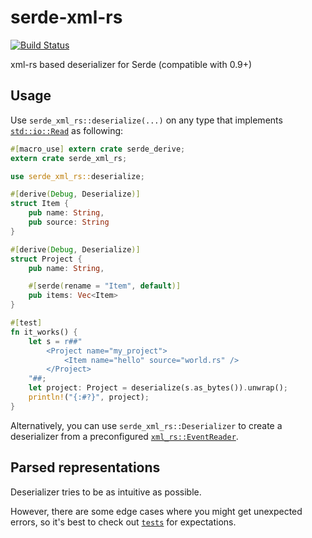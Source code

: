 # serde-xml-rs

[![Build Status](https://travis-ci.org/RReverser/serde-xml-rs.svg?branch=master)](https://travis-ci.org/RReverser/serde-xml-rs)

xml-rs based deserializer for Serde (compatible with 0.9+)

## Usage

Use `serde_xml_rs::deserialize(...)` on any type that implements [`std::io::Read`](https://doc.rust-lang.org/std/io/trait.Read.html) as following:

```rust
#[macro_use] extern crate serde_derive;
extern crate serde_xml_rs;

use serde_xml_rs::deserialize;

#[derive(Debug, Deserialize)]
struct Item {
    pub name: String,
    pub source: String
}

#[derive(Debug, Deserialize)]
struct Project {
    pub name: String,

    #[serde(rename = "Item", default)]
    pub items: Vec<Item>
}

#[test]
fn it_works() {
    let s = r##"
        <Project name="my_project">
            <Item name="hello" source="world.rs" />
        </Project>
    "##;
    let project: Project = deserialize(s.as_bytes()).unwrap();
    println!("{:#?}", project);
}
```

Alternatively, you can use `serde_xml_rs::Deserializer` to create a deserializer from a preconfigured [`xml_rs::EventReader`](https://netvl.github.io/xml-rs/xml/reader/struct.EventReader.html).

## Parsed representations

Deserializer tries to be as intuitive as possible.

However, there are some edge cases where you might get unexpected errors, so it's best to check out [`tests`](tests/test.rs) for expectations.